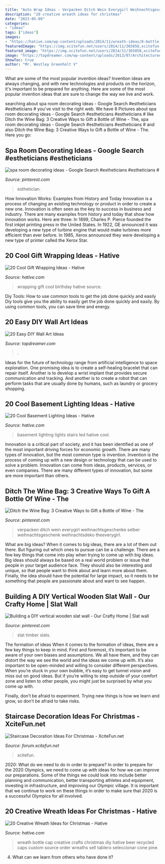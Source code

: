 ```yaml
---
title: "Auto Wrap Ideas - Verpacken Ditch Wein Everygirl Weihnachtsgeschenke Selber Weihnachtsgeschenk Weihnachtsdeko Theeverygirl"
description: "20 creative wreath ideas for christmas"
date: "2023-05-09"
categories:
- "ideas"
tags: ["ideas"]
images:
- "https://hative.com/wp-content/uploads/2014/11/wreath-ideas/8-bottle-cap-wreath.jpg"
featuredImage: "https://img.xcitefun.net/users/2014/11/365858,xcitefun-staircase-christmas-9.jpg"
featured_image: "https://img.xcitefun.net/users/2014/11/365858,xcitefun-staircase-christmas-9.jpg"
image: "https://topdreamer.com/wp-content/uploads/2013/07/ArchitectureArtDesigns-3126.jpg"
ShowToc: true
author: "Mr. Westley Greenholt V"
---
```



What are some of the most popular invention ideas?
Invention ideas are always changing, and with new technologies and products on the horizon, it's important to be prepared for anything. Here are some of the most popular invention ideas that are sure to change the way we live and work.

	

		
searching about spa room decorating ideas - Google Search #estheticians #estheticians # you've visit to the right web. We have 8 Pictures about spa room decorating ideas - Google Search #estheticians #estheticians # like Ditch the Wine Bag: 3 Creative Ways to Gift a Bottle of Wine - The, spa room decorating ideas - Google Search #estheticians #estheticians # and also Ditch the Wine Bag: 3 Creative Ways to Gift a Bottle of Wine - The. Here you go:
		
    
## Spa Room Decorating Ideas - Google Search #estheticians #estheticians #

<img loading=lazy src="https://i.pinimg.com/736x/d7/32/6f/d7326ffcc845f22fa217a713d6bbb150.jpg" onerror="this.onerror=null;this.src='https://tse3.mm.bing.net/th?id=OIP.EeyrPKb7Rf1iyWmnCUIukwHaKV&amp;pid=15.1';" alt="spa room decorating ideas - Google Search #estheticians #estheticians #">

_Source: pinterest.com_

>esthetician. 

	

How Innovation Works: Examples from History and Today
Innovation is a process of changing an existing technology or product in order to create a new one. Innovation is often seen as the key to success in business and industry. There are many examples from history and today that show how innovation works. Here are three: 
In 1899, Charles P. Pierce founded the first inkjet printing press in the United States.
In 1922, GE announced it was developing a new type of turbine engine that would make turbines more efficient than ever before. 
In 1985, Xerox announced they were developing a new type of printer called the Xerox Star.

    
## 20 Cool Gift Wrapping Ideas - Hative

<img loading=lazy src="http://hative.com/wp-content/uploads/2014/10/gift-wrapping-ideas/3-cool-gift-wrapping-ideas.jpg" onerror="this.onerror=null;this.src='https://tse2.mm.bing.net/th?id=OIP.IumchR58nq-vAcfGyDOSDAHaJ4&amp;pid=15.1';" alt="20 Cool Gift Wrapping Ideas - Hative">

_Source: hative.com_

>wrapping gift cool birthday hative source. 

	

Diy Tools: How to use common tools to get the job done quickly and easily
Diy tools give you the ability to easily get the job done quickly and easily. By using common tools, you can save time and energy.

    
## 20 Easy DIY Wall Art Ideas

<img loading=lazy src="https://topdreamer.com/wp-content/uploads/2013/07/ArchitectureArtDesigns-3126.jpg" onerror="this.onerror=null;this.src='https://tse3.mm.bing.net/th?id=OIP.0ZHYz6eneqMFYEaLNOhb6gHaHq&amp;pid=15.1';" alt="20 Easy DIY Wall Art Ideas">

_Source: topdreamer.com_

>. 

	

Ideas for the future of technology range from artificial intelligence to space exploration. One promising idea is to create a self-healing bracelet that can repair itself. Another is to develop a wrist implant that provides secure communication and tracking. And another is to create a robot that can perform tasks that are usually done by humans, such as laundry or grocery shopping.

    
## 20 Cool Basement Lighting Ideas - Hative

<img loading=lazy src="https://hative.com/wp-content/uploads/2014/05/basement-lighting-ideas/11-white-stairs-with-led-lights.jpg" onerror="this.onerror=null;this.src='https://tse2.mm.bing.net/th?id=OIP.jrxayhIWFzstk870tf1PPQHaJ4&amp;pid=15.1';" alt="20 Cool Basement Lighting Ideas - Hative">

_Source: hative.com_

>basement lighting lights stairs led hative cool. 

	

Innovation is a critical part of society, and it has been identified as one of the most important driving forces for economic growth. There are many types of innovation, but the most common type is invention. Invention is the process of coming up with a new design or technology that can be used to solve a problem. Innovation can come from ideas, products, services, or even companies. There are many different types of innovation, but some are more important than others.

    
## Ditch The Wine Bag: 3 Creative Ways To Gift A Bottle Of Wine - The

<img loading=lazy src="https://i.pinimg.com/736x/8d/45/27/8d45277b2a6d8f16e971908cd9743a84--wine-bags-wine-gifts.jpg" onerror="this.onerror=null;this.src='https://tse4.mm.bing.net/th?id=OIP.st0IED40iMLNMa45yL99UAHaLH&amp;pid=15.1';" alt="Ditch the Wine Bag: 3 Creative Ways to Gift a Bottle of Wine - The">

_Source: pinterest.com_

>verpacken ditch wein everygirl weihnachtsgeschenke selber weihnachtsgeschenk weihnachtsdeko theeverygirl. 

	

What are big ideas?
When it comes to big ideas, there are a lot of them out there. But figuring out which ones to pursue can be a challenge. There are a few key things that come into play when trying to come up with big ideas. 
Big ideas should always be based on a real world problem or issue that people in your target audience face. They should also be interesting and unique, so that people want to think about and learn more about them. Finally, the idea should have the potential for large impact, so it needs to be something that people are passionate about and want to see happen.

    
## Building A DIY Vertical Wooden Slat Wall - Our Crafty Home | Slat Wall

<img loading=lazy src="https://i.pinimg.com/736x/60/02/c9/6002c9213cbe89c3fd799be5f1846bc2.jpg" onerror="this.onerror=null;this.src='https://tse1.mm.bing.net/th?id=OIP.ztMixkoJrR1VMu4HBgJsTQHaJ3&amp;pid=15.1';" alt="Building a DIY vertical wooden slat wall - Our Crafty Home | Slat wall">

_Source: pinterest.com_

>slat timber slats. 

	

The formation of ideas
When it comes to the formation of ideas, there are a few key things to keep in mind. First and foremost, it’s important to be aware of your own biases and assumptions. We all have them, and they can distort the way we see the world and the ideas we come up with.
It’s also important to be open-minded and willing to consider different perspectives. When you’re stuck in your own bubble, it’s easy to get tunnel vision and miss out on good ideas. But if you’re willing to step outside of your comfort zone and listen to other people, you might just be surprised by what you come up with.

Finally, don’t be afraid to experiment. Trying new things is how we learn and grow, so don’t be afraid to take risks.

    
## Staircase Decoration Ideas For Christmas - XciteFun.net

<img loading=lazy src="https://img.xcitefun.net/users/2014/11/365858,xcitefun-staircase-christmas-9.jpg" onerror="this.onerror=null;this.src='https://tse2.mm.bing.net/th?id=OIP.4j-Uxm8vhST2xjgKoPczewHaLG&amp;pid=15.1';" alt="Staircase Decoration Ideas For Christmas - XciteFun.net">

_Source: forum.xcitefun.net_

>xcitefun. 

	

2020: What do we need to do in order to prepare?
In order to prepare for the 2020 Olympics, we need to come up with ideas for how we can improve our preparations. Some of the things we could look into include better planning and communication, better transporting athletes and equipment, investing in infrastructure, and improving our Olympic village. It is important that we continue to work on these things in order to make sure that 2020 is a successful Olympics for all involved.

    
## 20 Creative Wreath Ideas For Christmas - Hative

<img loading=lazy src="https://hative.com/wp-content/uploads/2014/11/wreath-ideas/8-bottle-cap-wreath.jpg" onerror="this.onerror=null;this.src='https://tse4.mm.bing.net/th?id=OIP.MIVpZPi6iBJk-iFxv015swHaJ4&amp;pid=15.1';" alt="20 Creative Wreath Ideas for Christmas - Hative">

_Source: hative.com_

>wreath bottle cap creative crafts christmas diy hative beer recycled caps custom source order wreaths sell tablero seleccionar cone pine. 

	

4) What can we learn from others who have done it?

